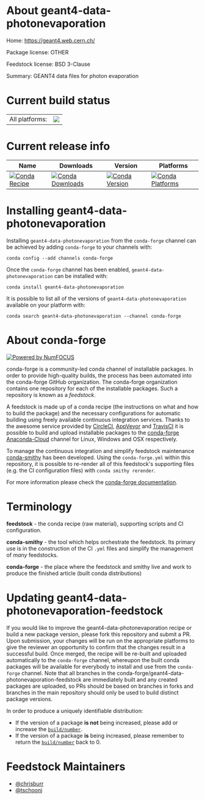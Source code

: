 About geant4-data-photonevaporation
===================================

Home: https://geant4.web.cern.ch/

Package license: OTHER

Feedstock license: BSD 3-Clause

Summary: GEANT4 data files for photon evaporation



Current build status
====================


<table><tr><td>All platforms:</td>
    <td>
      <a href="https://dev.azure.com/conda-forge/feedstock-builds/_build/latest?definitionId=6491&branchName=master">
        <img src="https://dev.azure.com/conda-forge/feedstock-builds/_apis/build/status/geant4-data-photonevaporation-feedstock?branchName=master">
      </a>
    </td>
  </tr>
</table>

Current release info
====================

| Name | Downloads | Version | Platforms |
| --- | --- | --- | --- |
| [![Conda Recipe](https://img.shields.io/badge/recipe-geant4--data--photonevaporation-green.svg)](https://anaconda.org/conda-forge/geant4-data-photonevaporation) | [![Conda Downloads](https://img.shields.io/conda/dn/conda-forge/geant4-data-photonevaporation.svg)](https://anaconda.org/conda-forge/geant4-data-photonevaporation) | [![Conda Version](https://img.shields.io/conda/vn/conda-forge/geant4-data-photonevaporation.svg)](https://anaconda.org/conda-forge/geant4-data-photonevaporation) | [![Conda Platforms](https://img.shields.io/conda/pn/conda-forge/geant4-data-photonevaporation.svg)](https://anaconda.org/conda-forge/geant4-data-photonevaporation) |

Installing geant4-data-photonevaporation
========================================

Installing `geant4-data-photonevaporation` from the `conda-forge` channel can be achieved by adding `conda-forge` to your channels with:

```
conda config --add channels conda-forge
```

Once the `conda-forge` channel has been enabled, `geant4-data-photonevaporation` can be installed with:

```
conda install geant4-data-photonevaporation
```

It is possible to list all of the versions of `geant4-data-photonevaporation` available on your platform with:

```
conda search geant4-data-photonevaporation --channel conda-forge
```


About conda-forge
=================

[![Powered by NumFOCUS](https://img.shields.io/badge/powered%20by-NumFOCUS-orange.svg?style=flat&colorA=E1523D&colorB=007D8A)](http://numfocus.org)

conda-forge is a community-led conda channel of installable packages.
In order to provide high-quality builds, the process has been automated into the
conda-forge GitHub organization. The conda-forge organization contains one repository
for each of the installable packages. Such a repository is known as a *feedstock*.

A feedstock is made up of a conda recipe (the instructions on what and how to build
the package) and the necessary configurations for automatic building using freely
available continuous integration services. Thanks to the awesome service provided by
[CircleCI](https://circleci.com/), [AppVeyor](https://www.appveyor.com/)
and [TravisCI](https://travis-ci.org/) it is possible to build and upload installable
packages to the [conda-forge](https://anaconda.org/conda-forge)
[Anaconda-Cloud](https://anaconda.org/) channel for Linux, Windows and OSX respectively.

To manage the continuous integration and simplify feedstock maintenance
[conda-smithy](https://github.com/conda-forge/conda-smithy) has been developed.
Using the ``conda-forge.yml`` within this repository, it is possible to re-render all of
this feedstock's supporting files (e.g. the CI configuration files) with ``conda smithy rerender``.

For more information please check the [conda-forge documentation](https://conda-forge.org/docs/).

Terminology
===========

**feedstock** - the conda recipe (raw material), supporting scripts and CI configuration.

**conda-smithy** - the tool which helps orchestrate the feedstock.
                   Its primary use is in the construction of the CI ``.yml`` files
                   and simplify the management of *many* feedstocks.

**conda-forge** - the place where the feedstock and smithy live and work to
                  produce the finished article (built conda distributions)


Updating geant4-data-photonevaporation-feedstock
================================================

If you would like to improve the geant4-data-photonevaporation recipe or build a new
package version, please fork this repository and submit a PR. Upon submission,
your changes will be run on the appropriate platforms to give the reviewer an
opportunity to confirm that the changes result in a successful build. Once
merged, the recipe will be re-built and uploaded automatically to the
`conda-forge` channel, whereupon the built conda packages will be available for
everybody to install and use from the `conda-forge` channel.
Note that all branches in the conda-forge/geant4-data-photonevaporation-feedstock are
immediately built and any created packages are uploaded, so PRs should be based
on branches in forks and branches in the main repository should only be used to
build distinct package versions.

In order to produce a uniquely identifiable distribution:
 * If the version of a package **is not** being increased, please add or increase
   the [``build/number``](https://conda.io/docs/user-guide/tasks/build-packages/define-metadata.html#build-number-and-string).
 * If the version of a package **is** being increased, please remember to return
   the [``build/number``](https://conda.io/docs/user-guide/tasks/build-packages/define-metadata.html#build-number-and-string)
   back to 0.

Feedstock Maintainers
=====================

* [@chrisburr](https://github.com/chrisburr/)
* [@tschoonj](https://github.com/tschoonj/)

